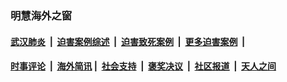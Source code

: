 
### 明慧海外之窗

####  [武汉肺炎](indexes/365.md?t=03271301) &nbsp;|&nbsp;  [迫害案例综述](indexes/328.md?t=03271301) &nbsp;|&nbsp; [迫害致死案例](indexes/277.md?t=03271301)  &nbsp;|&nbsp; [更多迫害案例](indexes/81.md?t=03271301)  &nbsp;|&nbsp; 
####  [时事评论](indexes/19.md?t=03271301) &nbsp;|&nbsp; [海外简讯](indexes/245.md?t=03271301)&nbsp;|&nbsp;  [社会支持](indexes/140.md?t=03271301) &nbsp;|&nbsp; [褒奖决议](indexes/282.md?t=03271301) &nbsp;|&nbsp; [社区报道](indexes/91.md?t=03271301)  &nbsp;|&nbsp; [天人之间](indexes/78.md?t=03271301) 

